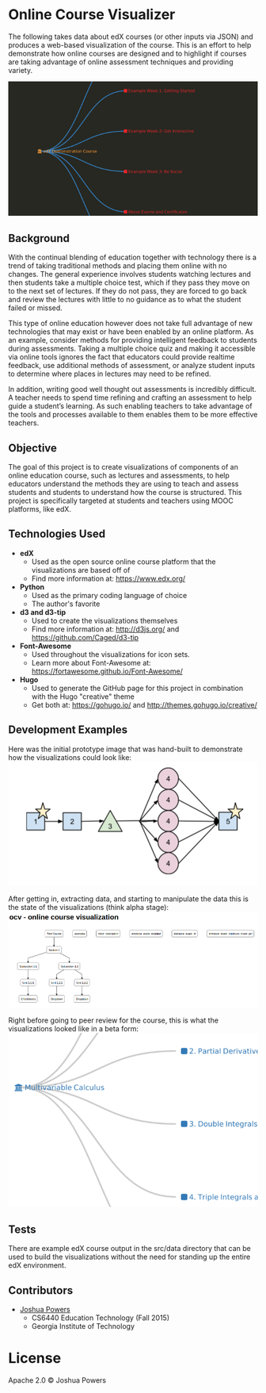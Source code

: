 # Online Course Visualizer
The following takes data about edX courses (or other inputs via JSON) and produces a web-based
visualization of the course. This is an effort to help demonstrate how online courses are designed
and to highlight if courses are taking advantage of online assessment techniques and providing
variety.

![alt text](https://raw.githubusercontent.com/powersj/ocv/master/img/final.jpg "Initial draft")

## Background
With the continual blending of education together with technology there is a trend of taking traditional methods and placing them online with no changes. The general experience involves students watching lectures and then students take a multiple choice test, which if they pass they move on to the next set of lectures. If they do not pass, they are forced to go back and review the lectures with little to no guidance as to what the student failed or missed.

This type of online education however does not take full advantage of new technologies that may exist or have been enabled by an online platform. As an example, consider methods for providing intelligent feedback to students during assessments. Taking a multiple choice quiz and making it accessible via online tools ignores the fact that educators could provide realtime feedback, use additional methods of assessment, or analyze student inputs to determine where places in lectures may need to be refined.

In addition, writing good well thought out assessments is incredibly difficult. A teacher needs to spend time refining and crafting an assessment to help guide a student’s learning. As such enabling teachers to take advantage of the tools and processes available to them enables them to be more effective teachers.

## Objective
The goal of this project is to create visualizations of components of an online education course, such as lectures and assessments, to help educators understand the methods they are using to teach and assess students and students to understand how the course is structured. This project is specifically targeted at students and teachers using MOOC platforms, like edX.

## Technologies Used
* **edX**
  * Used as the open source online course platform that the visualizations are based off of
  * Find more information at: https://www.edx.org/
* **Python**
  * Used as the primary coding language of choice
  * The author's favorite
* **d3 and d3-tip**
  * Used to create the visualizations themselves
  * Find more information at: http://d3js.org/ and https://github.com/Caged/d3-tip
* **Font-Awesome**
  * Used throughout the visualizations for icon sets.
  * Learn more about Font-Awesome at: https://fortawesome.github.io/Font-Awesome/
* **Hugo**
  * Used to generate the GitHub page for this project in combination with the Hugo "creative" theme
  * Get both at: https://gohugo.io/ and http://themes.gohugo.io/creative/

## Development Examples
Here was the initial prototype image that was hand-built to demonstrate how the visualizations could look like:
![alt text](https://raw.githubusercontent.com/powersj/ocv/master/img/proto.png "Initial draft")

After getting in, extracting data, and starting to manipulate the data this is the state of the visualizations (think alpha stage):
![alt text](https://raw.githubusercontent.com/powersj/ocv/master/img/alpha.png "Initial working code")

Right before going to peer review for the course, this is what the visualizations looked like in a beta form:
![alt text](https://raw.githubusercontent.com/powersj/ocv/master/img/beta.png "After initial feedback")

## Tests
There are example edX course output in the src/data directory that can be used to build the
visualizations without the need for standing up the entire edX environment.

## Contributors
* [Joshua Powers](http://powersj.github.io/)
  * CS6440 Education Technology (Fall 2015)
  * Georgia Institute of Technology

# License
Apache 2.0 &copy; Joshua Powers
